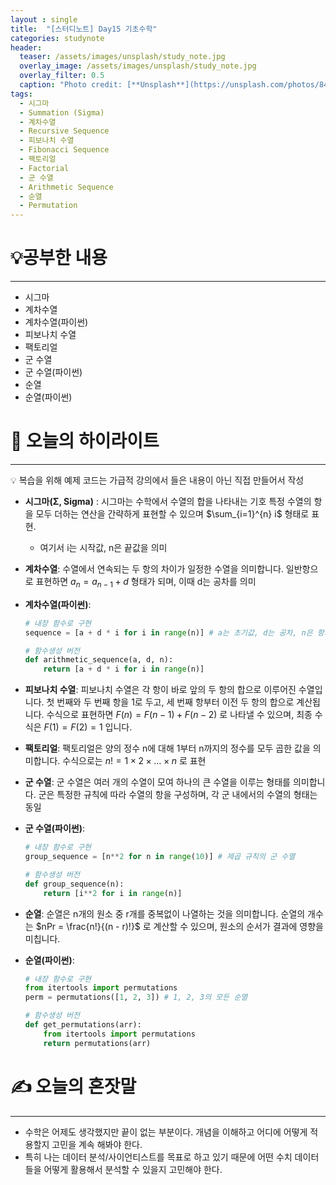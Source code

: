 ```yaml
---
layout : single
title:  "[스터디노트] Day15 기초수학"
categories: studynote
header:
  teaser: /assets/images/unsplash/study_note.jpg
  overlay_image: /assets/images/unsplash/study_note.jpg
  overlay_filter: 0.5
  caption: "Photo credit: [**Unsplash**](https://unsplash.com/photos/842ofHC6MaI)"
tags:
  - 시그마
  - Summation (Sigma)
  - 계차수열
  - Recursive Sequence
  - 피보나치 수열
  - Fibonacci Sequence
  - 팩토리얼
  - Factorial
  - 군 수열
  - Arithmetic Sequence
  - 순열
  - Permutation
---
```


# 💡공부한 내용

---

- 시그마
- 계차수열
- 계차수열(파이썬)
- 피보나치 수열
- 팩토리얼
- 군 수열
- 군 수열(파이썬)
- 순열
- 순열(파이썬)

# 📝 오늘의 하이라이트

---

<aside>
💡 복습을 위해 예제 코드는 가급적 강의에서 들은 내용이 아닌 직접 만들어서 작성

</aside>

- **시그마(Σ, Sigma)** : 시그마는 수학에서 수열의 합을 나타내는 기호 특정 수열의 항을 모두 더하는 연산을 간략하게 표현할 수 있으며  $\sum_{i=1}^{n} i$ 형태로 표현.
    - 여기서 i는 시작값, n은 끝값을 의미
- **계차수열**: 수열에서 연속되는 두 항의 차이가 일정한 수열을 의미합니다. 일반항으로 표현하면 $a_n = a_{n-1} + d$ 형태가 되며, 이때 d는 공차를 의미
- **계차수열(파이썬)**:
    
    ```python
    # 내장 함수로 구현
    sequence = [a + d * i for i in range(n)] # a는 초기값, d는 공차, n은 항의 개수
    
    # 함수생성 버전
    def arithmetic_sequence(a, d, n):
        return [a + d * i for i in range(n)]
    ```
    
- **피보나치 수열**: 피보나치 수열은 각 항이 바로 앞의 두 항의 합으로 이루어진 수열입니다. 첫 번째와 두 번째 항을 1로 두고, 세 번째 항부터 이전 두 항의 합으로 계산됩니다. 수식으로 표현하면 $F(n) = F(n-1) + F(n-2)$ 로 나타낼 수 있으며, 최종 수식은  $F(1) = F(2) = 1$ 입니다.
- **팩토리얼**: 팩토리얼은 양의 정수 n에 대해 1부터 n까지의 정수를 모두 곱한 값을 의미합니다. 수식으로는 $n! = 1 \times 2 \times \ldots \times n$ 로 표현
- **군 수열**: 군 수열은 여러 개의 수열이 모여 하나의 큰 수열을 이루는 형태를 의미합니다. 군은 특정한 규칙에 따라 수열의 항을 구성하며, 각 군 내에서의 수열의 형태는 동일
- **군 수열(파이썬)**:
    
    ```python
    # 내장 함수로 구현
    group_sequence = [n**2 for n in range(10)] # 제곱 규칙의 군 수열
    
    # 함수생성 버전
    def group_sequence(n):
        return [i**2 for i in range(n)]
    ```
    
- **순열**: 순열은 n개의 원소 중 r개를 중복없이 나열하는 것을 의미합니다. 순열의 개수는 $nPr = \frac{n!}{(n - r)!}$ 로 계산할 수 있으며, 원소의 순서가 결과에 영향을 미칩니다.
- **순열(파이썬)**:
    
    ```python
    # 내장 함수로 구현
    from itertools import permutations
    perm = permutations([1, 2, 3]) # 1, 2, 3의 모든 순열
    
    # 함수생성 버전
    def get_permutations(arr):
        from itertools import permutations
        return permutations(arr)
    ```
    

# ✍️ 오늘의 혼잣말

---

- 수학은 어제도 생각했지만 끝이 없는 부분이다. 개념을 이해하고 어디에 어떻게 적용할지 고민을 계속 해봐야 한다.
- 특히 나는 데이터 분석/사이언티스트를 목표로 하고 있기 때문에 어떤 수치 데이터들을 어떻게 활용해서 분석할 수 있을지 고민해야 한다.